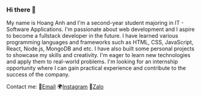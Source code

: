 ### Hi there 👋

My name is Hoang Anh and I'm a second-year student majoring in IT - Software Applications. I'm passionate about web development and I aspire to become a fullstack developer in the future. I have learned various programming languages and frameworks such as HTML, CSS, JavaScript, React, Node.js, MongoDB and etc. I have also built some personal projects to showcase my skills and creativity. I'm eager to learn new technologies and apply them to real-world problems. I'm looking for an internship opportunity where I can gain practical experience and contribute to the success of the company.

Contact me:
📩[Email](nth.anh020209@gmail.com)
🌍[Instagram](https://www.instagram.com/hoangfanh.99/)
💬[Zalo](https://zalo.me/0986359498)
